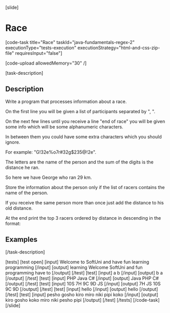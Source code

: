 [slide]

# Race

[code-task title="Race" taskId="java-fundamentals-regex-2" executionType="tests-execution" executionStrategy="html-and-css-zip-file" requiresInput="false"]

[code-upload allowedMemory="30" /]

[task-description]

## Description

Write a program that processes information about a race.

On the first line you will be given a list of participants separated by ", ".

On the next few lines until you receive a line "end of race" you will be given some info which will be some alphanumeric characters.

In between them you could have some extra characters which you should ignore.

For example: "G!32e%o7r#32g\$235@!2e".

The letters are the name of the person and the sum of the digits is the distance he ran.

So here we have George who ran 29 km.

Store the information about the person only if the list of racers contains the name of the person.

If you receive the same person more than once just add the distance to his old distance.

At the end print the top 3 racers ordered by distance in descending in the format:

## Examples



[/task-description]

[tests]
[test open]
[input]
Welcome to SoftUni and have fun learning programming
[/input]
[output]
learning
Welcome
SoftUni
and
fun
programming
have
to
[/output]
[/test]
[test]
[input]
a b
[/input]
[output]
b
a
[/output]
[/test]
[test]
[input]
PHP Java C\#
[/input]
[output]
Java
PHP
C\#
[/output]
[/test]
[test]
[input]
10S 7H 9C 9D JS
[/input]
[output]
7H
JS
10S
9C
9D
[/output]
[/test]
[test]
[input]
hello
[/input]
[output]
hello
[/output]
[/test]
[test]
[input]
pesho gosho kiro miro niki pipi koko
[/input]
[output]
kiro
gosho
koko
miro
niki
pesho
pipi
[/output]
[/test]
[/tests]
[/code-task]
[/slide]
